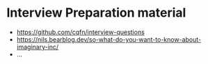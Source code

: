 # Interview Preparation material

- <https://github.com/cqfn/interview-questions>
- <https://nils.bearblog.dev/so-what-do-you-want-to-know-about-imaginary-inc/>
- ...
